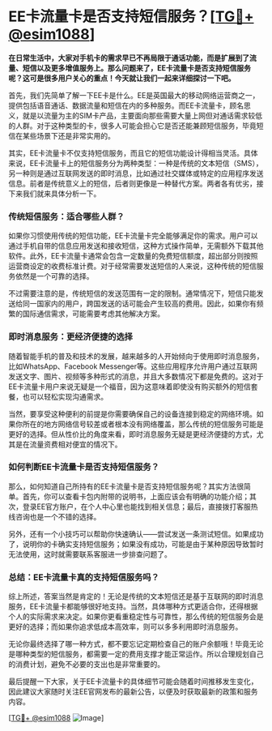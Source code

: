 # EE卡流量卡是否支持短信服务？[[TG💪+ @esim1088](https://t.me/s/esim1088)]

**在日常生活中，大家对手机卡的需求早已不再局限于通话功能，而是扩展到了流量、短信以及更多增值服务上。那么问题来了，EE卡流量卡是否支持短信服务呢？这可是很多用户关心的重点！今天就让我们一起来详细探讨一下吧。**

首先，我们先简单了解一下EE卡是什么。EE是英国最大的移动网络运营商之一，提供包括语音通话、数据流量和短信在内的多种服务。而EE卡流量卡，顾名思义，就是以流量为主的SIM卡产品，主要面向那些需要大量上网但对通话需求较低的人群。对于这种类型的卡，很多人可能会担心它是否还能兼顾短信服务，毕竟短信在某些场景下还是非常实用的。

其实，EE卡流量卡不仅支持短信服务，而且它的短信功能设计得相当灵活。具体来说，EE卡流量卡上的短信服务分为两种类型：一种是传统的文本短信（SMS），另一种则是通过互联网发送的即时消息，比如通过社交媒体或特定的应用程序发送信息。前者是传统意义上的短信，后者则更像是一种替代方案。两者各有优劣，接下来我们就来具体分析一下。

### **传统短信服务：适合哪些人群？**

如果你习惯使用传统的短信功能，EE卡流量卡完全能够满足你的需求。用户可以通过手机自带的信息应用发送和接收短信，这种方式操作简单，无需额外下载其他软件。此外，EE卡流量卡通常会包含一定数量的免费短信额度，超出部分则按照运营商设定的收费标准计费。对于经常需要发送短信的人来说，这种传统的短信服务依然是一个可靠的选择。

不过需要注意的是，传统短信的发送范围有一定的限制。通常情况下，短信只能发送给同一国家内的用户，跨国发送的话可能会产生较高的费用。因此，如果你有频繁的国际通信需求，可能需要考虑其他解决方案。

### **即时消息服务：更经济便捷的选择**

随着智能手机的普及和技术的发展，越来越多的人开始倾向于使用即时消息服务，比如WhatsApp、Facebook Messenger等。这些应用程序允许用户通过互联网发送文字、图片、视频等多种形式的消息，并且大多数情况下都是免费的。这对于EE卡流量卡用户来说无疑是一个福音，因为这意味着即使没有购买额外的短信套餐，也可以轻松实现沟通需求。

当然，要享受这种便利的前提是你需要确保自己的设备连接到稳定的网络环境。如果你所在的地方网络信号较差或者根本没有网络覆盖，那么传统的短信服务可能是更好的选择。但从性价比的角度来看，即时消息服务无疑是更经济便捷的方式，尤其是在流量资费相对便宜的情况下。

### **如何判断EE卡流量卡是否支持短信服务？**

那么，如何知道自己所持有的EE卡流量卡是否支持短信服务呢？其实方法很简单。首先，你可以查看卡包内附带的说明书，上面应该会有明确的功能介绍；其次，登录EE官方账户，在个人中心里也能找到相关信息；最后，直接拨打客服热线咨询也是一个不错的选择。

另外，还有一个小技巧可以帮助你快速确认——尝试发送一条测试短信。如果成功了，说明你的卡确实支持短信服务；如果没有成功，可能是由于某种原因导致暂时无法使用，这时就需要联系客服进一步排查问题了。

### **总结：EE卡流量卡真的支持短信服务吗？**

综上所述，答案当然是肯定的！无论是传统的文本短信还是基于互联网的即时消息服务，EE卡流量卡都能够很好地支持。当然，具体哪种方式更适合你，还得根据个人的实际需求来决定。如果你更看重稳定性与可靠性，那么传统的短信服务会是更好的选择；而如果你追求低成本高效率，则可以多多利用即时消息服务。

无论你最终选择了哪一种方式，都不要忘记定期检查自己的账户余额哦！毕竟无论是哪种类型的短信服务，都需要一定的费用支撑才能正常运作。所以合理规划自己的消费计划，避免不必要的支出也是非常重要的。

最后提醒一下大家，关于EE卡流量卡的具体细节可能会随着时间推移发生变化，因此建议大家随时关注EE官网发布的最新公告，以便及时获取最新的政策和服务内容。

[[TG💪+ @esim1088](https://t.me/s/esim1088) ![Image](https://i.postimg.cc/4NQfJmqS/Snipaste-2025-05-13-00-14-12.png)]